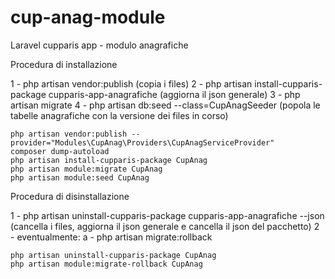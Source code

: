# cup-anag-module
Laravel cupparis app - modulo anagrafiche

Procedura di installazione

1 - php artisan vendor:publish
(copia i files)
2 - php artisan install-cupparis-package cupparis-app-anagrafiche
(aggiorna il json generale)
3 - php artisan migrate
4 - php artisan db:seed --class=CupAnagSeeder
(popola le tabelle anagrafiche con la versione dei files in corso)

```    
php artisan vendor:publish --provider="Modules\CupAnag\Providers\CupAnagServiceProvider"
composer dump-autoload
php artisan install-cupparis-package CupAnag
php artisan module:migrate CupAnag
php artisan module:seed CupAnag
```


Procedura di disinstallazione

1 - php artisan uninstall-cupparis-package cupparis-app-anagrafiche --json
(cancella i files, aggiorna il json generale e cancella il json del pacchetto)
2 - eventualmente:
a - php artisan migrate:rollback

```    
php artisan uninstall-cupparis-package CupAnag
php artisan module:migrate-rollback CupAnag
```    
